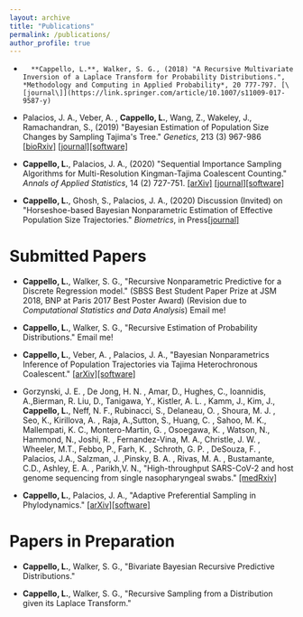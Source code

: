 ```yaml
---
layout: archive
title: "Publications"
permalink: /publications/
author_profile: true
---
```




*	    **Cappello, L.**, Walker, S. G., (2018) "A Recursive Multivariate Inversion of a Laplace Transform for Probability Distributions.", *Methodology and Computing in Applied Probability*, 20 777-797. [\[journal\]](https://link.springer.com/article/10.1007/s11009-017-9587-y)
	    
*  Palacios, J. A., Veber, A. , **Cappello, L.**, Wang, Z., Wakeley, J., Ramachandran, S., (2019) "Bayesian Estimation of Population Size Changes by Sampling Tajima's Tree." *Genetics*, 213 (3) 967-986  [\[bioRxiv\]](https://www.biorxiv.org/content/10.1101/605352v2.full.pdf) [\[journal\]](https://www.genetics.org/content/213/3/967)[\[software\]](https://github.com/JuliaPalacios/phylodyn)
	     
* **Cappello, L.**, Palacios, J. A., (2020) "Sequential Importance Sampling Algorithms for Multi-Resolution Kingman-Tajima Coalescent Counting."  *Annals of Applied Statistics*, 14 (2) 727-751. [\[arXiv\]](https://arxiv.org/abs/1902.05527) [\[journal\]](https://projecteuclid.org/euclid.aoas/1593449323)[\[software\]](https://github.com/JuliaPalacios/phylodyn)

	      
* **Cappello, L.**, Ghosh, S., Palacios, J. A., (2020) Discussion (Invited) on "Horseshoe-based Bayesian Nonparametric Estimation of Effective Population Size Trajectories." *Biometrics*, in Press[\[journal\]](https://onlinelibrary.wiley.com/doi/abs/10.1111/biom.13275)



Submitted Papers
======

	    
	
*  **Cappello, L.**, Walker, S. G., "Recursive Nonparametric Predictive for   a Discrete Regression model." (SBSS Best Student Paper Prize at JSM 2018, BNP at Paris 2017 Best Poster Award) (Revision due to *Computational Statistics and Data Analysis*) Email me!

* **Cappello, L.**, Walker, S. G., "Recursive Estimation of  Probability Distributions." Email me!

* **Cappello, L.**,  Veber, A. , Palacios, J. A., "Bayesian Nonparametrics Inference of Population Trajectories via Tajima Heterochronous Coalescent." [\[arXiv\]](https://arxiv.org/abs/2004.06826)[\[software\]](https://github.com/JuliaPalacios/phylodyn)
	   
	
*  Gorzynski, J. E. , De Jong, H. N. , Amar, D., Hughes, C., Ioannidis, A.,Bierman, R. Liu, D., Tanigawa, Y., Kistler, A. L. ,  Kamm, J., Kim, J., **Cappello, L.**,  Neff, N. F., Rubinacci, S., Delaneau, O. , Shoura, M. J. , Seo, K., Kirillova, A. , Raja, A.,Sutton, S., Huang, C. ,  Sahoo, M. K.,  Mallempati, K. C., Montero-Martin, G. , Osoegawa, K. , Watson, N.,  Hammond, N., Joshi, R. ,  Fernandez-Vina, M. A., Christle, J. W. ,  Wheeler, M.T., Febbo,  P., Farh, K. , Schroth, G. P. , DeSouza, F. ,  Palacios, J.A., Salzman, J. ,Pinsky, B. A. , Rivas,  M. A. ,  Bustamante, C.D., Ashley, E. A. ,  Parikh,V. N., "High-throughput SARS-CoV-2 and host genome sequencing from single nasopharyngeal swabs."  [\[medRxiv\]](https://www.medrxiv.org/content/10.1101/2020.07.27.20163147v3)


* **Cappello, L.**, Palacios, J. A., "Adaptive Preferential Sampling in Phylodynamics." [\[arXiv\]](https://arxiv.org/abs/2009.02307)[\[software\]](https://github.com/lorenzocapp/adapref)

	


Papers in Preparation
======


    
* **Cappello, L.**, Walker, S. G., "Bivariate Bayesian Recursive Predictive Distributions."
 
     
       
* **Cappello, L.**, Walker, S. G., "Recursive Sampling from a Distribution given its Laplace Transform."
